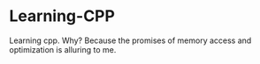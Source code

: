 # Learning-CPP
Learning cpp. Why? Because the promises of memory access and optimization is alluring to me.
